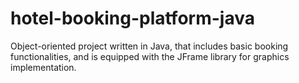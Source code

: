 # hotel-booking-platform-java
Object-oriented project written in Java, that includes basic booking functionalities, and is equipped with the JFrame library for graphics implementation.
